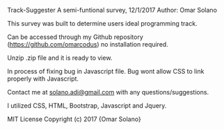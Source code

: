 Track-Suggester
A semi-funtional survey, 12/1/2017
Author: Omar Solano

This survey was built to determine users ideal programming track.

Can be accessed through my Github repository (https://github.com/omarcodus) no installation required.

Unzip .zip file and it is ready to view.

In process of fixing bug in Javascript file. Bug wont allow CSS to link
properly with Javascript.

Contact me at solano.adi@gmail.com with any questions/suggestions.

I utilized CSS, HTML, Bootstrap, Javascript and Jquery.

MIT License
Copyright (c) 2017 {Omar Solano}
